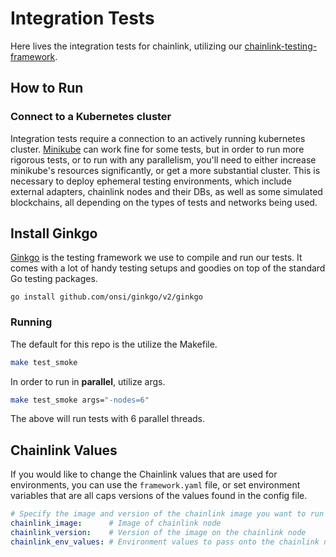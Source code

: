 # Integration Tests

Here lives the integration tests for chainlink, utilizing our [chainlink-testing-framework](https://github.com/smartcontractkit/chainlink-testing-framework).

## How to Run

### Connect to a Kubernetes cluster

Integration tests require a connection to an actively running kubernetes cluster. [Minikube](https://minikube.sigs.k8s.io/docs/start/)
can work fine for some tests, but in order to run more rigorous tests, or to run with any parallelism, you'll need to either
increase minikube's resources significantly, or get a more substantial cluster.
This is necessary to deploy ephemeral testing environments, which include external adapters, chainlink nodes and their DBs,
as well as some simulated blockchains, all depending on the types of tests and networks being used.

## Install Ginkgo

[Ginkgo](https://onsi.github.io/ginkgo/) is the testing framework we use to compile and run our tests. It comes with a lot of handy testing setups and goodies on top of the standard Go testing packages.

`go install github.com/onsi/ginkgo/v2/ginkgo`

### Running

The default for this repo is the utilize the Makefile.

```sh
make test_smoke
```

In order to run in **parallel**, utilize args.

```sh
make test_smoke args="-nodes=6"
```

The above will run tests with 6 parallel threads.

## Chainlink Values

If you would like to change the Chainlink values that are used for environments, you can use the `framework.yaml` file,
or set environment variables that are all caps versions of the values found in the config file.

```yaml
# Specify the image and version of the chainlink image you want to run tests against. Leave blank for default.
chainlink_image:      # Image of chainlink node
chainlink_version:    # Version of the image on the chainlink node
chainlink_env_values: # Environment values to pass onto the chainlink nodes
```
